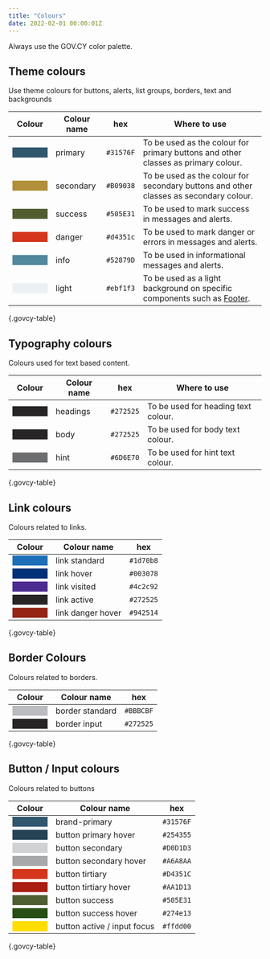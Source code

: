 ```yaml
---
title: "Colours"
date: 2022-02-01 00:00:01Z
---
```


Always use the GOV.CY color palette. 

## Theme colours
Use theme colours for buttons, alerts, list groups, borders, text and backgrounds
<div class="table-responsive">

|Colour                                      |Colour name        | hex     | Where to use | 
|--------------------------------------------|-------------------|---------|--------------|
|<div class="govcy-rounded-2" style="width:70px; background-color:#31576F">&nbsp;&nbsp;&nbsp;&nbsp;&nbsp;&nbsp;&nbsp;</div>|primary  | `#31576F` |To be used as the colour for primary buttons and other classes as primary colour.|
|<div class="govcy-rounded-2" style="width:70px; background-color:#B09038">&nbsp;&nbsp;&nbsp;&nbsp;&nbsp;&nbsp;&nbsp;</div>|secondary| `#B09038` |To be used as the colour for secondary buttons and other classes as secondary colour.|
|<div class="govcy-rounded-2" style="width:70px; background-color:#505E31">&nbsp;&nbsp;&nbsp;&nbsp;&nbsp;&nbsp;&nbsp;</div>|success  | `#505E31` |To be used to mark success in messages and alerts.|
|<div class="govcy-rounded-2" style="width:70px; background-color:#d4351c">&nbsp;&nbsp;&nbsp;&nbsp;&nbsp;&nbsp;&nbsp;</div>|danger   | `#d4351c` |To be used to mark danger or errors in messages and alerts.|
|<div class="govcy-rounded-2" style="width:70px; background-color:#52879D">&nbsp;&nbsp;&nbsp;&nbsp;&nbsp;&nbsp;&nbsp;</div>|info     | `#52879D` |To be used in informational messages and alerts.|
|<div class="govcy-rounded-2" style="width:70px; background-color:#ebf1f3">&nbsp;&nbsp;&nbsp;&nbsp;&nbsp;&nbsp;&nbsp;</div>|light     | `#ebf1f3` |To be used as a light background on specific components such as [Footer](#).|

{.govcy-table}

</div>

## Typography colours
Colours used for text based content. 

<div class="table-responsive">

|Colour                                      |Colour name        | hex     | Where to use | 
|--------------------------------------------|-------------------|---------|--------------|
|<div class="govcy-rounded-2" style="width:70px; background-color:#272525">&nbsp;&nbsp;&nbsp;&nbsp;&nbsp;&nbsp;&nbsp;</div>|headings | `#272525` |To be used for heading text colour.|
|<div class="govcy-rounded-2" style="width:70px; background-color:#272525">&nbsp;&nbsp;&nbsp;&nbsp;&nbsp;&nbsp;&nbsp;</div>|body     | `#272525` |To be used for body text colour.|
|<div class="govcy-rounded-2" style="width:70px; background-color:#6D6E70">&nbsp;&nbsp;&nbsp;&nbsp;&nbsp;&nbsp;&nbsp;</div>|hint     | `#6D6E70` |To be used for hint text colour.|

{.govcy-table}

</div>

## Link colours
Colours related to links.

<div class="table-responsive">

|Colour                                      |Colour name        | hex     | 
|--------------------------------------------|-------------------|---------|
|<div class="govcy-rounded-2" style="width:70px; background-color:#1d70b8">&nbsp;&nbsp;&nbsp;&nbsp;&nbsp;&nbsp;&nbsp;</div>|link standard     | `#1d70b8` |
|<div class="govcy-rounded-2" style="width:70px; background-color:#003078">&nbsp;&nbsp;&nbsp;&nbsp;&nbsp;&nbsp;&nbsp;</div>|link hover        | `#003078` |
|<div class="govcy-rounded-2" style="width:70px; background-color:#4c2c92">&nbsp;&nbsp;&nbsp;&nbsp;&nbsp;&nbsp;&nbsp;</div>|link visited      | `#4c2c92` |
|<div class="govcy-rounded-2" style="width:70px; background-color:#272525">&nbsp;&nbsp;&nbsp;&nbsp;&nbsp;&nbsp;&nbsp;</div>|link active       | `#272525` |
|<div class="govcy-rounded-2" style="width:70px; background-color:#942514">&nbsp;&nbsp;&nbsp;&nbsp;&nbsp;&nbsp;&nbsp;</div>|link danger hover | `#942514` |

{.govcy-table}

</div>

## Border Colours
Colours related to borders.

<div class="table-responsive">

|Colour                                      |Colour name        | hex     | 
|--------------------------------------------|-------------------|---------|
|<div class="govcy-rounded-2" style="width:70px; background-color:#BBBCBF">&nbsp;&nbsp;&nbsp;&nbsp;&nbsp;&nbsp;&nbsp;</div>|border standard     | `#BBBCBF` |
|<div class="govcy-rounded-2" style="width:70px; background-color:#272525">&nbsp;&nbsp;&nbsp;&nbsp;&nbsp;&nbsp;&nbsp;</div>|border input        | `#272525` |

{.govcy-table}

</div>

## Button / Input colours
Colours related to buttons

<div class="table-responsive">

|Colour                                      |Colour name        | hex     |
|--------------------------------------------|-------------------|---------|
|<div class="govcy-rounded-2" style="width:70px; background-color:#31576F">&nbsp;&nbsp;&nbsp;&nbsp;&nbsp;&nbsp;&nbsp;</div>|brand-primary               | `#31576F` |
|<div class="govcy-rounded-2" style="width:70px; background-color:#254355">&nbsp;&nbsp;&nbsp;&nbsp;&nbsp;&nbsp;&nbsp;</div>|button primary hover        | `#254355` |
|<div class="govcy-rounded-2" style="width:70px; background-color:#D0D1D3">&nbsp;&nbsp;&nbsp;&nbsp;&nbsp;&nbsp;&nbsp;</div>|button secondary            | `#D0D1D3` |
|<div class="govcy-rounded-2" style="width:70px; background-color:#A6A8AA">&nbsp;&nbsp;&nbsp;&nbsp;&nbsp;&nbsp;&nbsp;</div>|button secondary hover      | `#A6A8AA` |
|<div class="govcy-rounded-2" style="width:70px; background-color:#D4351C">&nbsp;&nbsp;&nbsp;&nbsp;&nbsp;&nbsp;&nbsp;</div>|button tirtiary             | `#D4351C` |
|<div class="govcy-rounded-2" style="width:70px; background-color:#AA1D13">&nbsp;&nbsp;&nbsp;&nbsp;&nbsp;&nbsp;&nbsp;</div>|button tirtiary hover       | `#AA1D13` |
|<div class="govcy-rounded-2" style="width:70px; background-color:#505E31">&nbsp;&nbsp;&nbsp;&nbsp;&nbsp;&nbsp;&nbsp;</div>|button success              | `#505E31` |
|<div class="govcy-rounded-2" style="width:70px; background-color:#274e13">&nbsp;&nbsp;&nbsp;&nbsp;&nbsp;&nbsp;&nbsp;</div>|button success hover        | `#274e13` |
|<div class="govcy-rounded-2" style="width:70px; background-color:#ffdd00">&nbsp;&nbsp;&nbsp;&nbsp;&nbsp;&nbsp;&nbsp;</div>|button active / input focus | `#ffdd00` |

{.govcy-table}

</div>